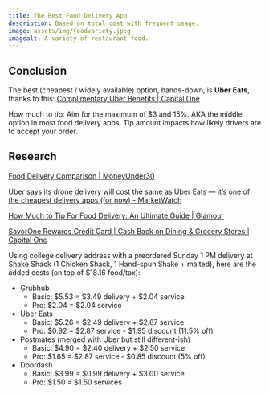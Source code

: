 ```yaml
---
title: The Best Food Delivery App
description: Based on total cost with frequent usage.
image: assets/img/foodvariety.jpeg
imagealt: A variety of restaurant food.
---
```


## Conclusion

The best (cheapest / widely available) option, hands-down, is **Uber Eats**, thanks to this: [Complimentary Uber Benefits \| Capital One](https://www.capitalone.com/learn-grow/more-than-money/complimentary-uber-benefits/)

How much to tip: Aim for the maximum of $3 and 15%. AKA the middle option in most food delivery apps. Tip amount impacts how likely drivers are to accept your order.

## Research

[Food Delivery Comparison \| MoneyUnder30](https://www.moneyunder30.com/food-delivery-comparison)

[Uber says its drone delivery will cost the same as Uber Eats — it’s one of the cheapest delivery apps (for now) - MarketWatch](https://www.marketwatch.com/story/uber-eats-is-one-of-the-cheapest-delivery-apps-but-prices-may-rise-post-ipo-2019-05-10)

[How Much to Tip For Food Delivery: An Ultimate Guide \| Glamour](https://www.glamour.com/story/what-to-tip-food-delivery)

[SavorOne Rewards Credit Card \| Cash Back on Dining & Grocery Stores \| Capital One](https://www.capitalone.com/credit-cards/savorone-dining-rewards/)

Using college delivery address with a preordered Sunday 1 PM delivery at Shake Shack (1 Chicken Shack, 1 Hand-spun Shake + malted), here are the added costs (on top of $18.16 food/tax):

 - Grubhub
	 - Basic: $5.53 = $3.49 delivery + $2.04 service
	 - Pro: $2.04 = $2.04 service
 - Uber Eats
	 - Basic: $5.26 = $2.49 delivery + $2.87 service
	 - Pro: $0.92 = $2.87 service - $1.95 discount (11.5% off)
 - Postmates (merged with Uber but still different-ish)
	 - Basic: $4.90 = $2.40 delivery + $2.50 service
	 - Pro: $1.65 = $2.87 service - $0.85 discount (5% off)
 - Doordash
	 - Basic: $3.99 = $0.99 delivery + $3.00 service
	 - Pro: $1.50 = $1.50 services
